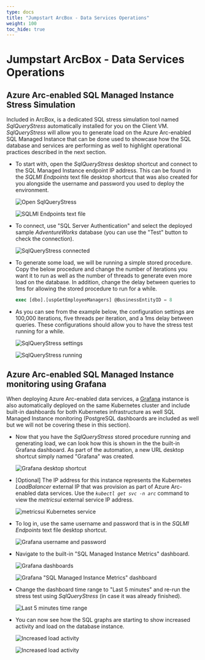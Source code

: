 ```yaml
---
type: docs
title: "Jumpstart ArcBox - Data Services Operations"
weight: 100
toc_hide: true
---
```


# Jumpstart ArcBox - Data Services Operations

## Azure Arc-enabled SQL Managed Instance Stress Simulation

Included in ArcBox, is a dedicated SQL stress simulation tool named _SqlQueryStress_ automatically installed for you on the Client VM. _SqlQueryStress_ will allow you to generate load on the Azure Arc-enabled SQL Managed Instance that can be done used to showcase how the SQL database and services are performing as well to highlight operational practices described in the next section.

* To start with, open the _SqlQueryStress_ desktop shortcut and connect to the SQL Managed Instance endpoint IP address. This can be found in the _SQLMI Endpoints_ text file desktop shortcut that was also created for you alongside the username and password you used to deploy the environment.

  ![Open SqlQueryStress](./SqlQueryStress.png)

  ![SQLMI Endpoints text file](./endpoints.png)

* To connect, use "SQL Server Authentication" and select the deployed sample _AdventureWorks_ database (you can use the "Test" button to check the connection).

  ![SqlQueryStress connected](./connected.png)

* To generate some load, we will be running a simple stored procedure. Copy the below procedure and change the number of iterations you want it to run as well as the number of threads to generate even more load on the database. In addition, change the delay between queries to 1ms for allowing the stored procedure to run for a while.

    ```sql
    exec [dbo].[uspGetEmployeeManagers] @BusinessEntityID = 8
    ```

* As you can see from the example below, the configuration settings are 100,000 iterations, five threads per iteration, and a 1ms delay between queries. These configurations should allow you to have the stress test running for a while.

  ![SqlQueryStress settings](./sqssettings.png)

  ![SqlQueryStress running](./sqsrunning.png)

## Azure Arc-enabled SQL Managed Instance monitoring using Grafana

When deploying Azure Arc-enabled data services, a [Grafana](https://grafana.com/) instance is also automatically deployed on the same Kubernetes cluster and include built-in dashboards for both Kubernetes infrastructure as well SQL Managed Instance monitoring (PostgreSQL dashboards are included as well but we will not be covering these in this section).

* Now that you have the _SqlQueryStress_ stored procedure running and generating load, we can look how this is shown in the the built-in Grafana dashboard. As part of the automation, a new URL desktop shortcut simply named "Grafana" was created.

  ![Grafana desktop shortcut](./grafanashortcut.png)

* [Optional] The IP address for this instance represents the Kubernetes _LoadBalancer_ external IP that was provision as part of Azure Arc-enabled data services. Use the _```kubectl get svc -n arc```_ command to view the _metricsui_ external service IP address.

  ![metricsui Kubernetes service](./metricsui.png)

* To log in, use the same username and password that is in the _SQLMI Endpoints_ text file desktop shortcut.

  ![Grafana username and password](./grananacreds.png)

* Navigate to the built-in "SQL Managed Instance Metrics" dashboard.

  ![Grafana dashboards](./grananadashboards.png)

  ![Grafana "SQL Managed Instance Metrics" dashboard](./grananasqldashboard.png)

* Change the dashboard time range to "Last 5 minutes" and re-run the stress test using _SqlQueryStress_ (in case it was already finished).

  ![Last 5 minutes time range](./fivemin.png)

* You can now see how the SQL graphs are starting to show increased activity and load on the database instance.

  ![Increased load activity](./activity1.png)

  ![Increased load activity](./activity2.png)
